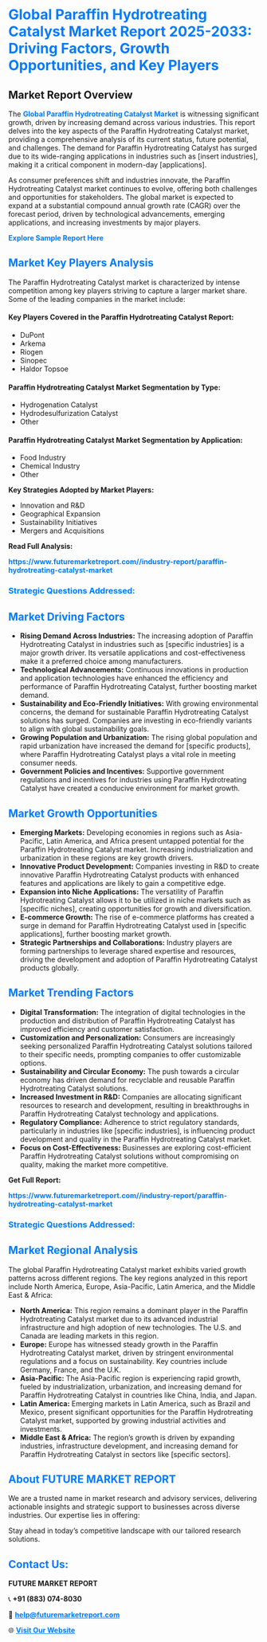 <h1 style="color: #007BFF;">Global Paraffin Hydrotreating Catalyst Market Report 2025-2033: Driving Factors, Growth Opportunities, and Key Players</h1>

<section id="overview">
<h2>Market Report Overview</h2>
<p>The <a href="https://www.futuremarketreport.com//industry-report/paraffin-hydrotreating-catalyst-market" style="color: #007BFF; text-decoration: none;"><strong>Global Paraffin Hydrotreating Catalyst Market</strong></a> is witnessing significant growth, driven by increasing demand across various industries. This report delves into the key aspects of the Paraffin Hydrotreating Catalyst market, providing a comprehensive analysis of its current status, future potential, and challenges. The demand for Paraffin Hydrotreating Catalyst has surged due to its wide-ranging applications in industries such as [insert industries], making it a critical component in modern-day [applications].</p>
<p>As consumer preferences shift and industries innovate, the Paraffin Hydrotreating Catalyst market continues to evolve, offering both challenges and opportunities for stakeholders. The global market is expected to expand at a substantial compound annual growth rate (CAGR) over the forecast period, driven by technological advancements, emerging applications, and increasing investments by major players.</p>
</section>

<section id="overview">
<p><a href="https://www.futuremarketreport.com//request-sample/reportId=90486" style="color: #007BFF; text-decoration: none;"><strong>Explore Sample Report Here</strong></a></p>
</section>

<section id="key-players">
<h2 style="color: #007BFF;">Market Key Players Analysis</h2>
<p>The Paraffin Hydrotreating Catalyst market is characterized by intense competition among key players striving to capture a larger market share. Some of the leading companies in the market include:</p>
<h4>Key Players Covered in the Paraffin Hydrotreating Catalyst Report:</h4>
<ul><li>DuPont</li><li>Arkema</li><li>Riogen</li><li>Sinopec</li><li>Haldor Topsoe</li></ul>
<h4>Paraffin Hydrotreating Catalyst Market Segmentation by Type:</h4>
<ul><li>Hydrogenation Catalyst</li><li>Hydrodesulfurization Catalyst</li><li>Other</li></ul>

<h4>Paraffin Hydrotreating Catalyst Market Segmentation by Application:</h4>
<ul><li>Food Industry</li><li>Chemical Industry</li><li>Other</li></ul>
<p><strong>Key Strategies Adopted by Market Players:</strong></p>
<ul>
<li>Innovation and R&D</li>
<li>Geographical Expansion</li>
<li>Sustainability Initiatives</li>
<li>Mergers and Acquisitions</li>
</ul>
</section>

<section>
<p><strong>Read Full Analysis: </strong></p><a href="https://www.futuremarketreport.com//industry-report/paraffin-hydrotreating-catalyst-market" style="color: #007BFF; text-decoration: none;"><strong>https://www.futuremarketreport.com//industry-report/paraffin-hydrotreating-catalyst-market</strong></a>
<h3 style="color: #007BFF;">Strategic Questions Addressed:</h3>
</section>

<section id="driving-factors">
<h2 style="color: #007BFF;">Market Driving Factors</h2>
<ul>
<li><strong>Rising Demand Across Industries:</strong> The increasing adoption of Paraffin Hydrotreating Catalyst in industries such as [specific industries] is a major growth driver. Its versatile applications and cost-effectiveness make it a preferred choice among manufacturers.</li>
<li><strong>Technological Advancements:</strong> Continuous innovations in production and application technologies have enhanced the efficiency and performance of Paraffin Hydrotreating Catalyst, further boosting market demand.</li>
<li><strong>Sustainability and Eco-Friendly Initiatives:</strong> With growing environmental concerns, the demand for sustainable Paraffin Hydrotreating Catalyst solutions has surged. Companies are investing in eco-friendly variants to align with global sustainability goals.</li>
<li><strong>Growing Population and Urbanization:</strong> The rising global population and rapid urbanization have increased the demand for [specific products], where Paraffin Hydrotreating Catalyst plays a vital role in meeting consumer needs.</li>
<li><strong>Government Policies and Incentives:</strong> Supportive government regulations and incentives for industries using Paraffin Hydrotreating Catalyst have created a conducive environment for market growth.</li>
</ul>
</section>

<section id="growth-opportunities">
<h2 style="color: #007BFF;">Market Growth Opportunities</h2>
<ul>
<li><strong>Emerging Markets:</strong> Developing economies in regions such as Asia-Pacific, Latin America, and Africa present untapped potential for the Paraffin Hydrotreating Catalyst market. Increasing industrialization and urbanization in these regions are key growth drivers.</li>
<li><strong>Innovative Product Development:</strong> Companies investing in R&D to create innovative Paraffin Hydrotreating Catalyst products with enhanced features and applications are likely to gain a competitive edge.</li>
<li><strong>Expansion into Niche Applications:</strong> The versatility of Paraffin Hydrotreating Catalyst allows it to be utilized in niche markets such as [specific niches], creating opportunities for growth and diversification.</li>
<li><strong>E-commerce Growth:</strong> The rise of e-commerce platforms has created a surge in demand for Paraffin Hydrotreating Catalyst used in [specific applications], further boosting market growth.</li>
<li><strong>Strategic Partnerships and Collaborations:</strong> Industry players are forming partnerships to leverage shared expertise and resources, driving the development and adoption of Paraffin Hydrotreating Catalyst products globally.</li>
</ul>
</section>

<section id="trending-factors">
<h2 style="color: #007BFF;">Market Trending Factors</h2>
<ul>
<li><strong>Digital Transformation:</strong> The integration of digital technologies in the production and distribution of Paraffin Hydrotreating Catalyst has improved efficiency and customer satisfaction.</li>
<li><strong>Customization and Personalization:</strong> Consumers are increasingly seeking personalized Paraffin Hydrotreating Catalyst solutions tailored to their specific needs, prompting companies to offer customizable options.</li>
<li><strong>Sustainability and Circular Economy:</strong> The push towards a circular economy has driven demand for recyclable and reusable Paraffin Hydrotreating Catalyst solutions.</li>
<li><strong>Increased Investment in R&D:</strong> Companies are allocating significant resources to research and development, resulting in breakthroughs in Paraffin Hydrotreating Catalyst technology and applications.</li>
<li><strong>Regulatory Compliance:</strong> Adherence to strict regulatory standards, particularly in industries like [specific industries], is influencing product development and quality in the Paraffin Hydrotreating Catalyst market.</li>
<li><strong>Focus on Cost-Effectiveness:</strong> Businesses are exploring cost-efficient Paraffin Hydrotreating Catalyst solutions without compromising on quality, making the market more competitive.</li>
</ul>
</section>

<section>
<p><strong>Get Full Report: </strong></p><a href="https://www.futuremarketreport.com//industry-report/paraffin-hydrotreating-catalyst-market" style="color: #007BFF; text-decoration: none;"><strong>https://www.futuremarketreport.com//industry-report/paraffin-hydrotreating-catalyst-market</strong></a>
<h3 style="color: #007BFF;">Strategic Questions Addressed:</h3>
</section>


<section id="regional-analysis">
<h2 style="color: #007BFF;">Market Regional Analysis</h2>
<p>The global Paraffin Hydrotreating Catalyst market exhibits varied growth patterns across different regions. The key regions analyzed in this report include North America, Europe, Asia-Pacific, Latin America, and the Middle East & Africa:</p>
<ul>
<li><strong>North America:</strong> This region remains a dominant player in the Paraffin Hydrotreating Catalyst market due to its advanced industrial infrastructure and high adoption of new technologies. The U.S. and Canada are leading markets in this region.</li>
<li><strong>Europe:</strong> Europe has witnessed steady growth in the Paraffin Hydrotreating Catalyst market, driven by stringent environmental regulations and a focus on sustainability. Key countries include Germany, France, and the U.K.</li>
<li><strong>Asia-Pacific:</strong> The Asia-Pacific region is experiencing rapid growth, fueled by industrialization, urbanization, and increasing demand for Paraffin Hydrotreating Catalyst in countries like China, India, and Japan.</li>
<li><strong>Latin America:</strong> Emerging markets in Latin America, such as Brazil and Mexico, present significant opportunities for the Paraffin Hydrotreating Catalyst market, supported by growing industrial activities and investments.</li>
<li><strong>Middle East & Africa:</strong> The region’s growth is driven by expanding industries, infrastructure development, and increasing demand for Paraffin Hydrotreating Catalyst in sectors like [specific sectors].</li>
</ul>
</section>

<footer>
<h2 style="color: #007BFF;">About FUTURE MARKET REPORT</h2>
<p>We are a trusted name in market research and advisory services, delivering actionable insights and strategic support to businesses across diverse industries. Our expertise lies in offering:</p>

<p>Stay ahead in today’s competitive landscape with our tailored research solutions.</p>

<h2 style="color: #007BFF;">Contact Us:</h2>
<p><strong>FUTURE MARKET REPORT</strong></p>
<p>📞 <strong>+91 (883) 074-8030</strong></p>
<p>📧 <strong><a href="mailto:help@futuremarketreport.com" style="color: #007BFF;">help@futuremarketreport.com</a></strong></p>
<p>🌐 <strong><a href="https://www.futuremarketreport.com/" style="color: #007BFF;">Visit Our Website</a></strong></p>
</footer>